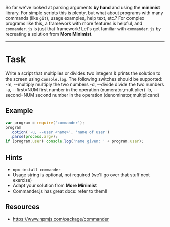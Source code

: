 So far we've looked at parsing arguments **by hand** and using the **minimist** library.
For simple scripts this is plenty, but what about programs with many commands (like
`git`), usage examples, help text, etc.? For complex programs like this, a framework
with more features is helpful, and `commander.js` is just that framework! Let's get
familiar with `commander.js` by recreating a solution from **More Minimist**.

----

# Task

Write a script that multiplies or divides two integers & prints the solution to
the screen using `console.log`. The following switches should be supported:
-m, --multiply			multiply the two numbers
-d, --divide        divide the two numbers
-a, --first=NUM     first number in the operation  (numerator,multiplier)
-b, --second=NUM    second number in the operation (denominator,multiplicand)

## Example

```javascript
var program = require('commander');
program
  .option('-u, --user <name>', 'name of user')
  .parse(process.argv);
if (program.user) console.log('name given: ' + program.user);
```

## Hints

* `npm install commander`
* Usage string is optional, not required (we'll go over that stuff next exercise)
* Adapt your solution from **More Minimist**
* Commander.js has great docs: refer to them!!

## Resources

* https://www.npmjs.com/package/commander
